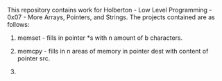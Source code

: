 This repository contains work for Holberton - Low Level Programming - 0x07 - More Arrays, Pointers, and Strings.
The projects contained are as follows:
1) memset - fills in pointer *s with n amount of b characters.

2) memcpy - fills in n areas of memory in pointer dest with content of pointer src.

3)
